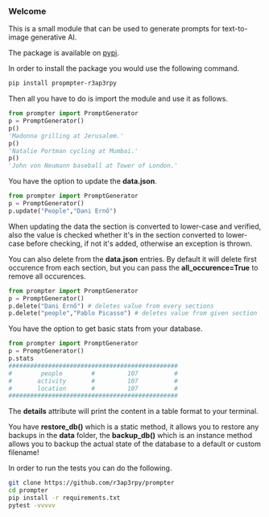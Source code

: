### Welcome

This is a small module that can be used to generate prompts for text-to-image generative AI.

The package is available on [pypi](https://pypi.org/project/prompter-r3ap3rpy).

In order to install the package you would use the following command.

``` bash
pip install propmpter-r3ap3rpy
```

Then all you have to do is import the module and use it as follows.

``` python
from prompter import PromptGenerator
p = PromptGenerator()
p()
'Madonna grilling at Jerusalem.'
p()
'Natalie Portman cycling at Mumbai.'
p()
'John von Neumann baseball at Tower of London.'
```

You have the option to update the **data.json**.

``` python
from prompter import PromptGenerator
p = PromptGenerator()
p.update("People","Dani Ernő")
```

When updating the data the section is converted to lower-case and verified, also the value is checked whether it's in the section converted to lower-case before checking, if not it's added, otherwise an exception is thrown.

You can also delete from the **data.json** entries. By default it will delete first occurence from each section, but you can pass the **all_occurence=True** to remove all occurences.

``` python
from prompter import PromptGenerator
p = PromptGenerator()
p.delete("Dani Ernő") # deletes value from every sections
p.delete("people","Pablo Picasso") # deletes value from given section
```

You have the option to get basic stats from your database.

``` python
from prompter import PromptGenerator
p = PromptGenerator()
p.stats
###############################################
#        people        #         107          #
#       activity       #         107          #
#       location       #         107          #
###############################################
```

The **details** attribute will print the content in a table format to your terminal.

You have **restore_db()** which is a static method, it allows you to restore any backups in the **data** folder, the **backup_db()** which is an instance method allows you to backup the actual state of the database to a default or custom filename!

In order to run the tests you can do the following.

``` bash
git clone https://github.com/r3ap3rpy/prompter
cd prompter
pip install -r requirements.txt
pytest -vvvvv
```
